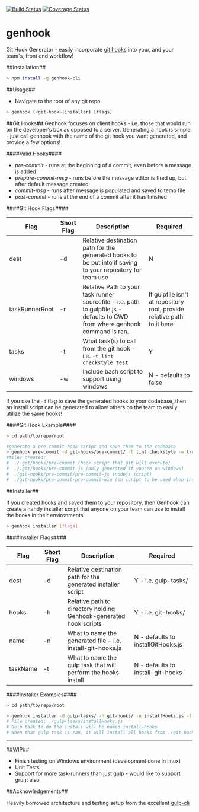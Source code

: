 [![Build Status][travis-image]][travis-url]  [![Coverage Status](https://coveralls.io/repos/github/bradleygore/genhook/badge.svg?branch=master)](https://coveralls.io/github/bradleygore/genhook?branch=master)

# genhook
Git Hook Generator - easily incorporate [git hooks](http://githooks.com/) into your, and your team's, front end workflow!

##Installation##

```bash
> npm install -g genhook-cli
```

##Usage##

* Navigate to the root of any git repo

```bash
> genhook (<git-hook>|installer) [flags]
```

##Git Hooks##
Genhook focuses on client hooks - i.e. those that would run on the developer's box as opposed to a server.
Generating a hook is simple - just call genhook with the name of the git hook you want generated, and provide a few options!

####Valid Hooks####

* *pre-commit* - runs at the beginning of a commit, even before a message is added
* *prepare-commit-msg* - runs before the message editor is fired up, but after default message created
* *commit-msg* - runs after message is populated and saved to temp file
* *post-commit* - runs at the end of a commit after it has finished

####Git Hook Flags####

| Flag | Short Flag | Description | Required |
|------|------------|-------------|----------|
| dest | -d | Relative destination path for the generated hooks to be put into if saving to your repository for team use | N |
| taskRunnerRoot | -r | Relative Path to your task runner sourcefile - i.e. path to gulpfile.js - defaults to CWD from where genhook command is ran. | If gulpfile isn't at repository root, provide relative path to it here |
| tasks | -t | What task(s) to call from the git hook - i.e. `-t lint checkstyle test` | Y |
| windows | -w | Include bash script to support using windows | N - defaults to false |

If you use the `-d` flag to save the generated hooks to your codebase, then an install script can be generated to allow others on the team to easily utilize the same hooks!

####Git Hook Example####

```bash
> cd path/to/repo/root

#generate a pre-commit hook script and save them to the codebase
> genhook pre-commit -d git-hooks/pre-commit/ -t lint checkstyle -w true
#files created:
#  ./.git/hooks/pre-commit (hook script that git will execute)
#  ./.git/hooks/pre-commit-js (only generated if you're on windows)
#  ./git-hooks/pre-commit/pre-commit-js (nodejs script)
#  ./git-hooks/pre-commit-pre-commit-win (sh script to be used when installing on windows - calls nodejs script when executed)
```

##Installer##

If you created hooks and saved them to your repository, then Genhook can create a handy installer script that anyone on your team can use to install the hooks in their environments.

```bash
> genhook installer [flags]
```

####Installer Flags####

| Flag | Short Flag | Description | Required |
|------|------------|-------------|----------|
| dest | -d | Relative destination path for the generated installer script | Y - i.e. gulp-tasks/ |
| hooks | -h | Relative path to directory holding Genhook-generated hook scripts | Y - i.e. git-hooks/ |
| name | -n | What to name the generated file - i.e. install-git-hooks.js | N - defaults to installGitHooks.js |
| taskName | -t | What to name the gulp task that will perform the hooks install | N - defaults to install-git-hooks |

####Installer Examples####
```bash
> cd path/to/repo/root

> genhook installer -d gulp-tasks/ -h git-hooks/ -n installHooks.js -t install-hooks
# File created: ./gulp-tasks/installHooks.js
# Gulp task to do the install will be named install-hooks 
# When that gulp task is ran, it will install all hooks from ./git-hooks/ into ./.git/hooks and automatically handle windows vs *nix
```

-----------------------------------------------------

##WIP##
* Finish testing on Windows environment (development done in linux)
* Unit Tests
* Support for more task-runners than just gulp - would like to support grunt also

##Acknowledgements##

Heavily borrowed architecture and testing setup from the excellent [gulp-cli](https://github.com/gulpjs/gulp-cli)



[travis-url]: https://travis-ci.org/bradleygore/genhook
[travis-image]: http://img.shields.io/travis/bradleygore/genhook.svg